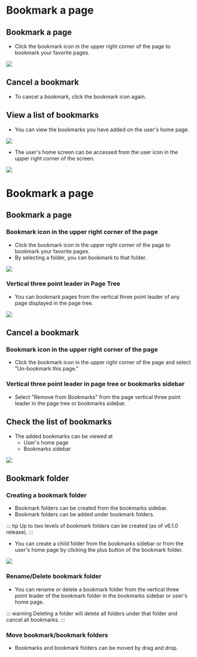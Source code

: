 # Bookmark a page

## Bookmark a page

- Click the bookmark icon in the upper right corner of the page to bookmark your favorite pages.

![](/assets/images/bookmark.png)

## Cancel a bookmark

- To cancel a bookmark, click the bookmark icon again.

## View a list of bookmarks

- You can view the bookmarks you have added on the user's home page.

![](/assets/images/user_home_bookmark.png)

- The user's home screen can be accessed from the user icon in the upper right corner of the screen.

![](/assets/images/user_home.png)


# Bookmark a page

## Bookmark a page

### Bookmark icon in the upper right corner of the page
- Click the bookmark icon in the upper right corner of the page to bookmark your favorite pages.
- By selecting a folder, you can bookmark to that folder.

![](/assets/images/bookmark.png)

### Vertical three point leader in Page Tree
- You can bookmark pages from the vertical three point leader of any page displayed in the page tree.

![](/assets/images/bookmark_page_tree.png)

## Cancel a bookmark

### Bookmark icon in the upper right corner of the page
- Click the bookmark icon in the upper right corner of the page and select "Un-bookmark this page."

### Vertical three point leader in page tree or bookmarks sidebar
- Select "Remove from Bookmarks" from the page vertical three point leader in the page tree or bookmarks sidebar.

## Check the list of bookmarks

- The added bookmarks can be viewed at
    - User's home page
    - Bookmarks sidebar

![](/assets/images/bookmark_user_home.png)

## Bookmark folder

### Creating a bookmark folder
- Bookmark folders can be created from the bookmarks sidebar.
- Bookmark folders can be added under bookmark folders.

::: tip
Up to two levels of bookmark folders can be created (as of v6.1.0 release).
:::

- You can create a child folder from the bookmarks sidebar or from the user's home page by clicking the plus button of the bookmark folder.

![](/assets/images/bookmark_page_tree_plus.png)

### Rename/Delete bookmark folder
- You can rename or delete a bookmark folder from the vertical three point leader of the bookmark folder in the bookmarks sidebar or user's home page.

::: warning
Deleting a folder will delete all folders under that folder and cancel all bookmarks.
:::

### Move bookmark/bookmark folders
- Bookmarks and bookmark folders can be moved by drag and drop.